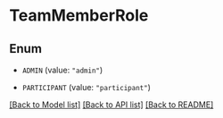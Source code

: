 # TeamMemberRole

## Enum


* `ADMIN` (value: `"admin"`)

* `PARTICIPANT` (value: `"participant"`)


[[Back to Model list]](../README.md#documentation-for-models) [[Back to API list]](../README.md#documentation-for-api-endpoints) [[Back to README]](../README.md)


